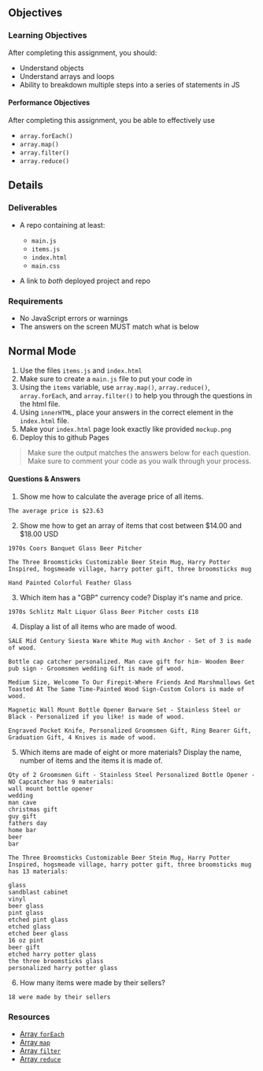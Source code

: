 ## Objectives

### Learning Objectives

After completing this assignment, you should:

* Understand objects
* Understand arrays and loops
* Ability to breakdown multiple steps into a series of statements in JS

#### Performance Objectives

After completing this assignment, you be able to effectively use

* `array.forEach()`
* `array.map()`
* `array.filter()`
* `array.reduce()`

## Details

### Deliverables

- A repo containing at least:
  - `main.js`
  - `items.js`
  - `index.html`
  - `main.css`

- A link to *both* deployed project and repo

### Requirements

- No JavaScript errors or warnings
- The answers on the screen MUST match what is below

## Normal Mode

1. Use the files `items.js` and `index.html`
2. Make sure to create a `main.js` file to put your code in
3. Using the `items` variable, use `array.map()`, `array.reduce()`, `array.forEach`, and `array.filter()` to help you through the questions in the html file.
4. Using `innerHTML`, place your answers in the correct element in the `index.html` file.
5. Make your `index.html` page look exactly like provided `mockup.png`
6. Deploy this to github Pages

> Make sure the output matches the answers below for each question. Make sure to comment your code as you walk through your process.

#### Questions & Answers

1. Show me how to calculate the average price of all items.

  ```
  The average price is $23.63
  ```

2. Show me how to get an array of items that cost between $14.00 and $18.00 USD

  ```
  1970s Coors Banquet Glass Beer Pitcher

  The Three Broomsticks Customizable Beer Stein Mug, Harry Potter Inspired, hogsmeade village, harry potter gift, three broomsticks mug

  Hand Painted Colorful Feather Glass
  ```

3. Which item has a "GBP" currency code? Display it's name and price.

  ```
  1970s Schlitz Malt Liquor Glass Beer Pitcher costs £18
  ```

4. Display a list of all items who are made of wood.

  ```
  SALE Mid Century Siesta Ware White Mug with Anchor - Set of 3 is made of wood.

  Bottle cap catcher personalized. Man cave gift for him- Wooden Beer pub sign - Groomsmen wedding Gift is made of wood.

  Medium Size, Welcome To Our Firepit-Where Friends And Marshmallows Get Toasted At The Same Time-Painted Wood Sign-Custom Colors is made of wood.

  Magnetic Wall Mount Bottle Opener Barware Set - Stainless Steel or Black - Personalized if you like! is made of wood.

  Engraved Pocket Knife, Personalized Groomsmen Gift, Ring Bearer Gift, Graduation Gift, 4 Knives is made of wood.
  ```

5. Which items are made of eight or more materials? Display the name, number of items and the items it is made of.

  ```
  Qty of 2 Groomsmen Gift - Stainless Steel Personalized Bottle Opener - NO Capcatcher has 9 materials:
  wall mount bottle opener
  wedding
  man cave
  christmas gift
  guy gift
  fathers day
  home bar
  beer
  bar

  The Three Broomsticks Customizable Beer Stein Mug, Harry Potter  Inspired, hogsmeade village, harry potter gift, three broomsticks mug  has 13 materials:

  glass
  sandblast cabinet
  vinyl
  beer glass
  pint glass
  etched pint glass
  etched glass
  etched beer glass
  16 oz pint
  beer gift
  etched harry potter glass
  the three broomsticks glass
  personalized harry potter glass
  ```

6. How many items were made by their sellers?
  ```
  18 were made by their sellers
  ```


### Resources

- [Array `forEach`](https://developer.mozilla.org/en-US/docs/Web/JavaScript/Reference/Global_Objects/Array/forEach)
- [Array `map`](https://developer.mozilla.org/en-US/docs/Web/JavaScript/Reference/Global_Objects/Array/map)
- [Array `filter`](https://developer.mozilla.org/en-US/docs/Web/JavaScript/Reference/Global_Objects/Array/filter)
- [Array `reduce`](https://developer.mozilla.org/en-US/docs/Web/JavaScript/Reference/Global_Objects/Array/Reduce)